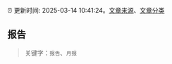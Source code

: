 :alarm_clock: 更新时间: 2025-03-14 10:41:24。[文章来源](/README.md)、[文章分类](/TAGS.md)

## 报告


> 关键字：`报告`、`月报`



